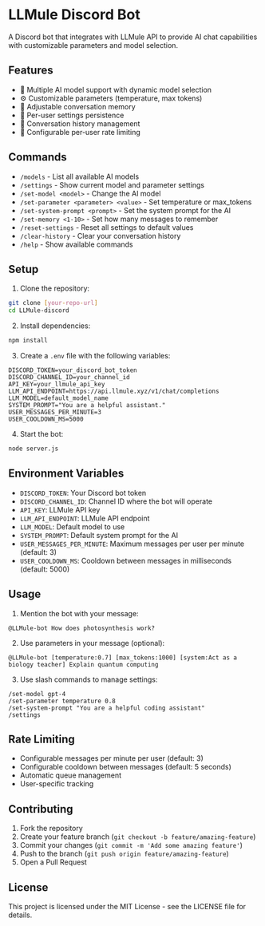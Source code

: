 # LLMule Discord Bot

A Discord bot that integrates with LLMule API to provide AI chat capabilities with customizable parameters and model selection.

## Features

- 🤖 Multiple AI model support with dynamic model selection
- ⚙️ Customizable parameters (temperature, max tokens)
- 💭 Adjustable conversation memory
- 🔐 Per-user settings persistence
- 📝 Conversation history management
- 🚦 Configurable per-user rate limiting

## Commands

- `/models` - List all available AI models
- `/settings` - Show current model and parameter settings
- `/set-model <model>` - Change the AI model
- `/set-parameter <parameter> <value>` - Set temperature or max_tokens
- `/set-system-prompt <prompt>` - Set the system prompt for the AI
- `/set-memory <1-10>` - Set how many messages to remember
- `/reset-settings` - Reset all settings to default values
- `/clear-history` - Clear your conversation history
- `/help` - Show available commands

## Setup

1. Clone the repository:
```bash
git clone [your-repo-url]
cd LLMule-discord
```

2. Install dependencies:
```bash
npm install
```

3. Create a `.env` file with the following variables:
```env
DISCORD_TOKEN=your_discord_bot_token
DISCORD_CHANNEL_ID=your_channel_id
API_KEY=your_llmule_api_key
LLM_API_ENDPOINT=https://api.llmule.xyz/v1/chat/completions
LLM_MODEL=default_model_name
SYSTEM_PROMPT="You are a helpful assistant."
USER_MESSAGES_PER_MINUTE=3
USER_COOLDOWN_MS=5000
```

4. Start the bot:
```bash
node server.js
```

## Environment Variables

- `DISCORD_TOKEN`: Your Discord bot token
- `DISCORD_CHANNEL_ID`: Channel ID where the bot will operate
- `API_KEY`: LLMule API key
- `LLM_API_ENDPOINT`: LLMule API endpoint
- `LLM_MODEL`: Default model to use
- `SYSTEM_PROMPT`: Default system prompt for the AI
- `USER_MESSAGES_PER_MINUTE`: Maximum messages per user per minute (default: 3)
- `USER_COOLDOWN_MS`: Cooldown between messages in milliseconds (default: 5000)

## Usage

1. Mention the bot with your message:
```
@LLMule-bot How does photosynthesis work?
```

2. Use parameters in your message (optional):
```
@LLMule-bot [temperature:0.7] [max_tokens:1000] [system:Act as a biology teacher] Explain quantum computing
```

3. Use slash commands to manage settings:
```
/set-model gpt-4
/set-parameter temperature 0.8
/set-system-prompt "You are a helpful coding assistant"
/settings
```

## Rate Limiting

- Configurable messages per minute per user (default: 3)
- Configurable cooldown between messages (default: 5 seconds)
- Automatic queue management
- User-specific tracking

## Contributing

1. Fork the repository
2. Create your feature branch (`git checkout -b feature/amazing-feature`)
3. Commit your changes (`git commit -m 'Add some amazing feature'`)
4. Push to the branch (`git push origin feature/amazing-feature`)
5. Open a Pull Request

## License

This project is licensed under the MIT License - see the LICENSE file for details. 